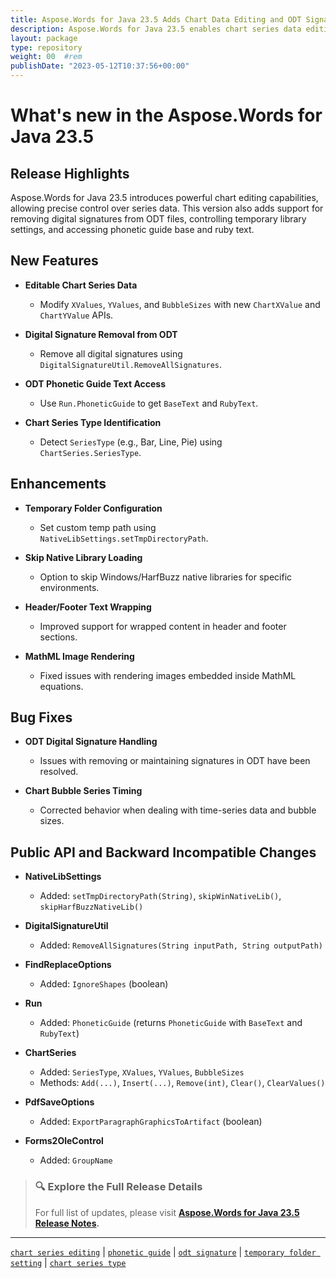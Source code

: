 ```yaml
---
title: Aspose.Words for Java 23.5 Adds Chart Data Editing and ODT Signature Removal
description: Aspose.Words for Java 23.5 enables chart series data editing, ODT signature removal, phonetic guide access, and temporary folder control.
layout: package
type: repository
weight: 00	#rem
publishDate: "2023-05-12T10:37:56+00:00"
---
```


# What's new in the Aspose.Words for Java 23.5

## Release Highlights

Aspose.Words for Java 23.5 introduces powerful chart editing capabilities, allowing precise control over series data. This version also adds support for removing digital signatures from ODT files, controlling temporary library settings, and accessing phonetic guide base and ruby text.

## New Features

- **Editable Chart Series Data**
  - Modify `XValues`, `YValues`, and `BubbleSizes` with new `ChartXValue` and `ChartYValue` APIs.
  
- **Digital Signature Removal from ODT**
  - Remove all digital signatures using `DigitalSignatureUtil.RemoveAllSignatures`.

- **ODT Phonetic Guide Text Access**
  - Use `Run.PhoneticGuide` to get `BaseText` and `RubyText`.

- **Chart Series Type Identification**
  - Detect `SeriesType` (e.g., Bar, Line, Pie) using `ChartSeries.SeriesType`.

## Enhancements

- **Temporary Folder Configuration**
  - Set custom temp path using `NativeLibSettings.setTmpDirectoryPath`.

- **Skip Native Library Loading**
  - Option to skip Windows/HarfBuzz native libraries for specific environments.

- **Header/Footer Text Wrapping**
  - Improved support for wrapped content in header and footer sections.

- **MathML Image Rendering**
  - Fixed issues with rendering images embedded inside MathML equations.

## Bug Fixes

- **ODT Digital Signature Handling**
  - Issues with removing or maintaining signatures in ODT have been resolved.

- **Chart Bubble Series Timing**
  - Corrected behavior when dealing with time-series data and bubble sizes.

## Public API and Backward Incompatible Changes

- **NativeLibSettings**
  - Added: `setTmpDirectoryPath(String)`, `skipWinNativeLib()`, `skipHarfBuzzNativeLib()`

- **DigitalSignatureUtil**
  - Added: `RemoveAllSignatures(String inputPath, String outputPath)`

- **FindReplaceOptions**
  - Added: `IgnoreShapes` (boolean)

- **Run**
  - Added: `PhoneticGuide` (returns `PhoneticGuide` with `BaseText` and `RubyText`)

- **ChartSeries**
  - Added: `SeriesType`, `XValues`, `YValues`, `BubbleSizes`
  - Methods: `Add(...)`, `Insert(...)`, `Remove(int)`, `Clear()`, `ClearValues()`

- **PdfSaveOptions**
  - Added: `ExportParagraphGraphicsToArtifact` (boolean)

- **Forms2OleControl**
  - Added: `GroupName`

> ### 🔍 Explore the Full Release Details
>
> For full list of updates, please visit **[Aspose.Words for Java 23.5 Release Notes](https://releases.aspose.com/words/java/release-notes/2023/aspose-words-for-java-23-5-release-notes/).**

---

[`chart series editing`](https://search.aspose.com/q/chart-series-editing.html) | [`phonetic guide`](https://search.aspose.com/q/phonetic-guide.html) | [`odt signature`](https://search.aspose.com/q/odt-signature.html) | [`temporary folder setting`](https://search.aspose.com/q/temporary-folder-setting.html) | [`chart series type`](https://search.aspose.com/q/chart-series-type.html)
